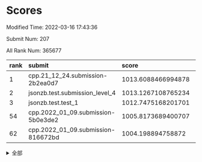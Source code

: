 # Scores

Modified Time: 2022-03-16 17:43:36

Submit Num: 207

All Rank Num: 365677

| rank |               submit               |       score        |       sigma        | pk_num |
| :--- | :--------------------------------- | :----------------- | :----------------- | :----- |
| 1    | cpp.21_12_24.submission-2b2ea0d7   | 1013.6088466994878 | 0.7929512070855009 | 7061   |
| 2    | jsonzb.test.submission_level_4     | 1013.1267108765234 | 0.7830887609018997 | 7066   |
| 3    | jsonzb.test.test_1                 | 1012.7475168201701 | 0.8104193150113782 | 7063   |
| 54   | cpp.2022_01_09.submission-5b0e3de2 | 1005.8173689400707 | 0.742431223165531  | 7062   |
| 62   | cpp.2022_01_09.submission-816672bd | 1004.198894758872  | 0.7180387369307295 | 7064   |


<details>
<summary>全部</summary>

| rank |                 submit                 |       score        |       sigma        | pk_num |
| :--- | :------------------------------------- | :----------------- | :----------------- | :----- |
| 1    | cpp.21_12_24.submission-2b2ea0d7       | 1013.6088466994878 | 0.7929512070855009 | 7061   |
| 2    | jsonzb.test.submission_level_4         | 1013.1267108765234 | 0.7830887609018997 | 7066   |
| 3    | jsonzb.test.test_1                     | 1012.7475168201701 | 0.8104193150113782 | 7063   |
| 4    | gobigger.level_3.submission_level_3_12 | 1012.0721763909813 | 0.7821447109622949 | 7061   |
| 5    | gobigger.level_3.submission_level_3_20 | 1011.6203194711971 | 0.7695930053544141 | 7068   |
| 6    | gobigger.level_3.submission_level_3_9  | 1011.5014414376272 | 0.7879366894724988 | 7069   |
| 7    | gobigger.level_3.submission_level_3_42 | 1011.4107030115057 | 0.760078894394466  | 7069   |
| 8    | gobigger.level_3.submission_level_3_47 | 1011.282129033489  | 0.7995506406497862 | 7069   |
| 9    | gobigger.level_3.submission_level_3_24 | 1011.2215762532945 | 0.762024171501802  | 7065   |
| 10   | gobigger.level_3.submission_level_3_6  | 1011.1090574865098 | 0.7866334793517695 | 7065   |
| 11   | gobigger.level_3.submission_level_3_26 | 1011.0772416988358 | 0.7700878037429351 | 7069   |
| 12   | gobigger.level_3.submission_level_3_39 | 1011.0284588500084 | 0.7571267763060232 | 7071   |
| 13   | gobigger.level_3.submission_level_3_10 | 1010.9057664938655 | 0.7959876492121828 | 7069   |
| 14   | gobigger.level_3.submission_level_3_19 | 1010.8968090270436 | 0.7752058358050582 | 7069   |
| 15   | gobigger.level_3.submission_level_3_44 | 1010.7202478932691 | 0.7568635662796293 | 7072   |
| 16   | gobigger.level_3.submission_level_3_35 | 1010.716599635513  | 0.7717915897048346 | 7063   |
| 17   | gobigger.level_3.submission_level_3_3  | 1010.7070218085181 | 0.7721031068419022 | 7062   |
| 18   | gobigger.level_3.submission_level_3_5  | 1010.6196045214049 | 0.7695724739715336 | 7060   |
| 19   | gobigger.level_3.submission_level_3_4  | 1010.5321974999426 | 0.7505796805875687 | 7069   |
| 20   | gobigger.level_3.submission_level_3_23 | 1010.3811286517146 | 0.73813311812031   | 7068   |
| 21   | gobigger.level_3.submission_level_3_31 | 1010.3450666899714 | 0.7610848351388203 | 7070   |
| 22   | gobigger.level_3.submission_level_3_25 | 1010.3384897429992 | 0.762579808346784  | 7064   |
| 23   | gobigger.level_3.submission_level_3_33 | 1010.3047719098795 | 0.7629548617699748 | 7071   |
| 24   | gobigger.level_3.submission_level_3_28 | 1010.2553125654733 | 0.7453925695741448 | 7073   |
| 25   | gobigger.level_3.submission_level_3_16 | 1010.2502909120958 | 0.775086081610392  | 7066   |
| 26   | gobigger.level_3.submission_level_3_27 | 1010.1821314937839 | 0.7481410549507909 | 7063   |
| 27   | gobigger.level_3.submission_level_3_17 | 1010.150613699492  | 0.7617753509502663 | 7065   |
| 28   | gobigger.level_3.submission_level_3_48 | 1010.0790077578124 | 0.7780614887353974 | 7065   |
| 29   | gobigger.level_3.submission_level_3_45 | 1010.051697875884  | 0.7464207467329598 | 7066   |
| 30   | gobigger.level_3.submission_level_3_7  | 1010.0013701468941 | 0.7690316353304999 | 7069   |
| 31   | gobigger.level_3.submission_level_3_8  | 1009.9666134608896 | 0.7369496617953151 | 7069   |
| 32   | gobigger.level_3.submission_level_3_37 | 1009.9537365949329 | 0.7461491030227126 | 7064   |
| 33   | gobigger.level_3.submission_level_3_11 | 1009.9514629377497 | 0.7601834794723692 | 7068   |
| 34   | gobigger.level_3.submission_level_3_29 | 1009.9237945109753 | 0.7688156633820791 | 7062   |
| 35   | gobigger.level_3.submission_level_3_15 | 1009.7048760905031 | 0.768147119475426  | 7068   |
| 36   | gobigger.level_3.submission_level_3_22 | 1009.6988270429432 | 0.7486564141384141 | 7060   |
| 37   | gobigger.level_3.submission_level_3_36 | 1009.6684369640329 | 0.7648679645481566 | 7067   |
| 38   | gobigger.level_3.submission_level_3_38 | 1009.666883015173  | 0.7625143674941883 | 7068   |
| 39   | gobigger.level_3.submission_level_3_13 | 1009.6375573066141 | 0.7603859815162186 | 7070   |
| 40   | gobigger.level_3.submission_level_3_21 | 1009.6136315056792 | 0.746105588317645  | 7067   |
| 41   | gobigger.level_3.submission_level_3_2  | 1009.5676042205062 | 0.7424864305605559 | 7069   |
| 42   | gobigger.level_3.submission_level_3_14 | 1009.5639377070949 | 0.746535566740289  | 7066   |
| 43   | gobigger.level_3.submission_level_3_34 | 1009.4786885255647 | 0.7417875865836022 | 7067   |
| 44   | gobigger.level_3.submission_level_3_18 | 1009.3879081849617 | 0.7511308448965969 | 7067   |
| 45   | gobigger.level_3.submission_level_3_46 | 1009.3770528162031 | 0.7346957751011588 | 7069   |
| 46   | gobigger.level_3.submission_level_3_1  | 1009.3382765233779 | 0.7487909987656691 | 7068   |
| 47   | gobigger.level_3.submission_level_3_30 | 1009.2143263774757 | 0.7669507727341686 | 7070   |
| 48   | gobigger.level_3.submission_level_3_41 | 1009.1293242949323 | 0.748148552231989  | 7070   |
| 49   | gobigger.level_3.submission_level_3_32 | 1008.7343918970306 | 0.74469432626087   | 7064   |
| 50   | gobigger.level_3.submission_level_3_49 | 1008.6989179550792 | 0.7388038983252133 | 7063   |
| 51   | gobigger.level_3.submission_level_3_40 | 1008.4655667733459 | 0.7419618970980326 | 7064   |
| 52   | gobigger.level_3.submission_level_3_0  | 1008.3212482787882 | 0.73670172287045   | 7065   |
| 53   | gobigger.level_3.submission_level_3_43 | 1007.9674612014356 | 0.7424215571635135 | 7067   |
| 54   | cpp.2022_01_09.submission-5b0e3de2     | 1005.8173689400707 | 0.742431223165531  | 7062   |
| 55   | gobigger.level_1.submission_level_1_42 | 1004.9413199738917 | 0.7140887235238753 | 7068   |
| 56   | gobigger.level_1.submission_level_1_24 | 1004.7954800955544 | 0.7243525439795269 | 7072   |
| 57   | gobigger.level_1.submission_level_1_28 | 1004.7515609519589 | 0.7254861601835199 | 7067   |
| 58   | gobigger.level_1.submission_level_1_12 | 1004.5027400017773 | 0.7191689014496118 | 7070   |
| 59   | gobigger.level_1.submission_level_1_18 | 1004.4236844958916 | 0.7227793850056018 | 7071   |
| 60   | gobigger.level_1.submission_level_1_1  | 1004.356483583287  | 0.7171473128591157 | 7062   |
| 61   | gobigger.level_1.submission_level_1_8  | 1004.3356359432838 | 0.7262852021847134 | 7066   |
| 62   | cpp.2022_01_09.submission-816672bd     | 1004.198894758872  | 0.7180387369307295 | 7064   |
| 63   | gobigger.level_1.submission_level_1_6  | 1004.0616250223087 | 0.7134629128421497 | 7064   |
| 64   | gobigger.level_1.submission_level_1_29 | 1004.0223933795168 | 0.7259108771881183 | 7063   |
| 65   | gobigger.level_1.submission_level_1_23 | 1004.0155680914249 | 0.7210098271709908 | 7060   |
| 66   | gobigger.level_1.submission_level_1_47 | 1003.9231204926583 | 0.7241962341581656 | 7069   |
| 67   | gobigger.level_1.submission_level_1_38 | 1003.9178990416091 | 0.7278281964000595 | 7064   |
| 68   | gobigger.level_1.submission_level_1_43 | 1003.9080300918307 | 0.7187103313286104 | 7064   |
| 69   | gobigger.level_1.submission_level_1_39 | 1003.8906161752508 | 0.7142031963772998 | 7065   |
| 70   | gobigger.level_1.submission_level_1_5  | 1003.8816158497124 | 0.7216222281015188 | 7063   |
| 71   | gobigger.level_1.submission_level_1_10 | 1003.8447938240237 | 0.728153779764455  | 7064   |
| 72   | gobigger.level_1.submission_level_1_19 | 1003.8113751450313 | 0.7363254853960018 | 7068   |
| 73   | gobigger.level_1.submission_level_1_46 | 1003.8074907366882 | 0.7271820590914159 | 7068   |
| 74   | gobigger.level_1.submission_level_1_14 | 1003.799795447328  | 0.7187667683997625 | 7069   |
| 75   | gobigger.level_1.submission_level_1_11 | 1003.7340104331189 | 0.7240246297062609 | 7065   |
| 76   | gobigger.level_1.submission_level_1_3  | 1003.7247906952782 | 0.7283657761431803 | 7070   |
| 77   | gobigger.level_1.submission_level_1_45 | 1003.6313906650698 | 0.7071817159518695 | 7066   |
| 78   | gobigger.level_1.submission_level_1_44 | 1003.618075531041  | 0.7246568747446348 | 7073   |
| 79   | gobigger.level_1.submission_level_1_21 | 1003.6101150605219 | 0.720929802835616  | 7064   |
| 80   | gobigger.level_1.submission_level_1_37 | 1003.5777029004842 | 0.7118746935804658 | 7067   |
| 81   | gobigger.level_1.submission_level_1_34 | 1003.5112550594491 | 0.712190325385247  | 7072   |
| 82   | gobigger.level_1.submission_level_1_41 | 1003.4740275091101 | 0.71270139178872   | 7067   |
| 83   | gobigger.level_1.submission_level_1_49 | 1003.431540677049  | 0.7224880843629767 | 7061   |
| 84   | gobigger.level_1.submission_level_1_27 | 1003.4264366016733 | 0.724046256521489  | 7063   |
| 85   | gobigger.level_1.submission_level_1_16 | 1003.3447440811773 | 0.7171099361396984 | 7066   |
| 86   | gobigger.level_1.submission_level_1_48 | 1003.2714320259347 | 0.7175182792236694 | 7072   |
| 87   | gobigger.level_1.submission_level_1_31 | 1003.2687149864014 | 0.7276535422003407 | 7062   |
| 88   | gobigger.level_1.submission_level_1_7  | 1003.2602850128177 | 0.7150438428823642 | 7061   |
| 89   | gobigger.level_1.submission_level_1_2  | 1003.2443222291075 | 0.7252039354302866 | 7062   |
| 90   | gobigger.level_1.submission_level_1_22 | 1003.0971038479806 | 0.7143243812535336 | 7067   |
| 91   | gobigger.level_1.submission_level_1_36 | 1003.0970259726009 | 0.7230840882859166 | 7071   |
| 92   | gobigger.level_1.submission_level_1_15 | 1003.0291220946468 | 0.7191090613232289 | 7065   |
| 93   | gobigger.level_1.submission_level_1_26 | 1002.8862413250373 | 0.7170309842787854 | 7066   |
| 94   | gobigger.level_1.submission_level_1_40 | 1002.8487349778972 | 0.7135264734712368 | 7062   |
| 95   | gobigger.level_1.submission_level_1_13 | 1002.7091917862556 | 0.7145615429655362 | 7061   |
| 96   | gobigger.level_1.submission_level_1_35 | 1002.6100238311403 | 0.714551413505379  | 7066   |
| 97   | gobigger.level_1.submission_level_1_32 | 1002.5979935576496 | 0.7186136014688717 | 7069   |
| 98   | gobigger.level_1.submission_level_1_9  | 1002.4059089368242 | 0.7122587114731082 | 7067   |
| 99   | gobigger.level_1.submission_level_1_17 | 1002.3137376246433 | 0.7163196399731373 | 7071   |
| 100  | gobigger.level_1.submission_level_1_30 | 1002.243461112829  | 0.7143470972079435 | 7069   |
| 101  | gobigger.level_1.submission_level_1_25 | 1002.17987403002   | 0.7296053028714069 | 7065   |
| 102  | gobigger.level_1.submission_level_1_4  | 1002.1241438871265 | 0.7035123569113766 | 7060   |
| 103  | gobigger.level_1.submission_level_1_20 | 1001.9632690846652 | 0.7147244410137179 | 7066   |
| 104  | gobigger.level_1.submission_level_1_0  | 1001.8978292985765 | 0.7060555550915772 | 7070   |
| 105  | gobigger.level_1.submission_level_1_33 | 1001.5304508521918 | 0.7236578337363031 | 7065   |
| 106  | gobigger.random.submission_random_48   | 997.2368896419248  | 0.7161835835163186 | 7067   |
| 107  | gobigger.random.submission_random_45   | 997.2203484795702  | 0.7223100769369312 | 7064   |
| 108  | gobigger.random.submission_random_22   | 997.1896874579237  | 0.6929606188143674 | 7070   |
| 109  | gobigger.random.submission_random_8    | 996.9773928898612  | 0.7140201232030435 | 7063   |
| 110  | gobigger.random.submission_random_28   | 996.9103202837223  | 0.7100509812096109 | 7062   |
| 111  | gobigger.random.submission_random_36   | 996.8820550672069  | 0.7153696557877666 | 7065   |
| 112  | gobigger.random.submission_random_17   | 996.7602956024767  | 0.7050501076699554 | 7061   |
| 113  | gobigger.random.submission_random_14   | 996.6655540904625  | 0.7037149496676154 | 7067   |
| 114  | gobigger.random.submission_random_47   | 996.6326524164157  | 0.6990547628177038 | 7067   |
| 115  | gobigger.random.submission_random_19   | 996.5642284493492  | 0.708728020808243  | 7071   |
| 116  | gobigger.random.submission_random_10   | 996.5482823705645  | 0.7130637791434651 | 7069   |
| 117  | gobigger.random.submission_random_37   | 996.50690629564    | 0.706196657659648  | 7063   |
| 118  | gobigger.random.submission_random_24   | 996.4622402701459  | 0.7274186487916299 | 7064   |
| 119  | gobigger.random.submission_random_34   | 996.371237570097   | 0.7089122197523731 | 7060   |
| 120  | gobigger.random.submission_random_49   | 996.318766814464   | 0.7148181834339578 | 7067   |
| 121  | gobigger.random.submission_random_30   | 996.2948474460486  | 0.7080217834004887 | 7066   |
| 122  | gobigger.random.submission_random_41   | 996.2944012600589  | 0.7197967523880194 | 7070   |
| 123  | gobigger.random.submission_random_21   | 996.2817436541976  | 0.7184448330726337 | 7067   |
| 124  | gobigger.random.submission_random_20   | 996.179479740002   | 0.7144019235535186 | 7059   |
| 125  | gobigger.random.submission_random_31   | 996.1506556716017  | 0.7095272259131147 | 7068   |
| 126  | gobigger.random.submission_random_43   | 996.1298228317092  | 0.724751813988618  | 7063   |
| 127  | gobigger.random.submission_random_18   | 996.0206081286858  | 0.7095568953415056 | 7068   |
| 128  | gobigger.random.submission_random_25   | 995.9465736702119  | 0.7091659649004936 | 7068   |
| 129  | gobigger.random.submission_random_35   | 995.8961850862431  | 0.7077738274898804 | 7062   |
| 130  | gobigger.random.submission_random_6    | 995.7933705953074  | 0.7178748844206758 | 7070   |
| 131  | gobigger.random.submission_random_42   | 995.720706903524   | 0.7107984390198221 | 7066   |
| 132  | gobigger.random.submission_random_38   | 995.6254908204941  | 0.7393656317706441 | 7067   |
| 133  | gobigger.random.submission_random_44   | 995.6232021503071  | 0.7127476090502257 | 7070   |
| 134  | gobigger.random.submission_random_33   | 995.6189250126865  | 0.7151929950920967 | 7065   |
| 135  | gobigger.random.submission_random_4    | 995.6182612712746  | 0.7136768906725385 | 7068   |
| 136  | gobigger.random.submission_random_16   | 995.6169079125543  | 0.7079935116738354 | 7070   |
| 137  | gobigger.random.submission_random_12   | 995.6042717733405  | 0.7286632305506182 | 7062   |
| 138  | gobigger.random.submission_random_26   | 995.6042701345565  | 0.7081416753134181 | 7068   |
| 139  | gobigger.random.submission_random_13   | 995.5910951068976  | 0.713067161932482  | 7063   |
| 140  | gobigger.random.submission_random_46   | 995.5720061954734  | 0.7042668894665479 | 7066   |
| 141  | gobigger.random.submission_random_32   | 995.4835717835927  | 0.7314297335422446 | 7062   |
| 142  | gobigger.random.submission_random_27   | 995.4244872422375  | 0.7012672967562357 | 7067   |
| 143  | gobigger.random.submission_random_23   | 995.4189700765452  | 0.7168653634208769 | 7065   |
| 144  | gobigger.random.submission_random_40   | 995.4182459122958  | 0.7142554799158116 | 7067   |
| 145  | gobigger.random.submission_random_0    | 995.3462432693814  | 0.7188639485393861 | 7065   |
| 146  | gobigger.random.submission_random_29   | 995.3391284071258  | 0.7219731643852735 | 7063   |
| 147  | gobigger.random.submission_random_39   | 995.2385750326567  | 0.7028197497499055 | 7069   |
| 148  | gobigger.random.submission_random_2    | 995.2248228149031  | 0.7058558859532101 | 7072   |
| 149  | gobigger.random.submission_random_15   | 995.1581678984334  | 0.726391824553886  | 7069   |
| 150  | gobigger.random.submission_random_3    | 995.1365332358464  | 0.706637271309308  | 7065   |
| 151  | gobigger.random.submission_random_11   | 994.8368552781245  | 0.708523342372661  | 7064   |
| 152  | gobigger.random.submission_random_5    | 994.7467900364461  | 0.7167141632807676 | 7064   |
| 153  | gobigger.random.submission_random_1    | 994.4928672519042  | 0.7156403884803156 | 7067   |
| 154  | gobigger.level_2.submission_level_2_35 | 994.2669225525563  | 0.7408408778217151 | 7064   |
| 155  | gobigger.level_2.submission_level_2_40 | 994.0062850738834  | 0.7280663001617202 | 7065   |
| 156  | gobigger.random.submission_random_7    | 994.0007256365242  | 0.7326754133188856 | 7060   |
| 157  | gobigger.random.submission_random_9    | 993.7025571719754  | 0.729453135163775  | 7075   |
| 158  | gobigger.level_2.submission_level_2_14 | 993.3518146315262  | 0.7383227113267206 | 7069   |
| 159  | gobigger.level_2.submission_level_2_29 | 993.3224152043193  | 0.7321290995769986 | 7068   |
| 160  | gobigger.level_2.submission_level_2_9  | 993.3125131634768  | 0.7357939302822238 | 7064   |
| 161  | gobigger.level_2.submission_level_2_30 | 993.2132808167007  | 0.7495100053714362 | 7070   |
| 162  | gobigger.level_2.submission_level_2_20 | 993.1655462550709  | 0.7317453090390384 | 7068   |
| 163  | gobigger.level_2.submission_level_2_33 | 993.105736202479   | 0.7461595791647633 | 7069   |
| 164  | gobigger.level_2.submission_level_2_12 | 993.0753364269207  | 0.7543752047792315 | 7067   |
| 165  | gobigger.level_2.submission_level_2_24 | 993.0455235267292  | 0.7398268245131908 | 7065   |
| 166  | gobigger.level_2.submission_level_2_49 | 992.9521651057357  | 0.7441193164604962 | 7065   |
| 167  | gobigger.level_2.submission_level_2_48 | 992.9049112947222  | 0.7479548780149836 | 7067   |
| 168  | gobigger.level_2.submission_level_2_19 | 992.8840416390522  | 0.7403192797198161 | 7071   |
| 169  | gobigger.level_2.submission_level_2_3  | 992.7001988509264  | 0.7490905038319964 | 7071   |
| 170  | gobigger.level_2.submission_level_2_44 | 992.5889794537837  | 0.7352439737791295 | 7065   |
| 171  | gobigger.level_2.submission_level_2_45 | 992.5645334817576  | 0.7345336255419013 | 7065   |
| 172  | gobigger.level_2.submission_level_2_6  | 992.5442771457175  | 0.7393065049428448 | 7064   |
| 173  | gobigger.level_2.submission_level_2_11 | 992.5418626139041  | 0.7406045927818764 | 7062   |
| 174  | gobigger.level_2.submission_level_2_41 | 992.522951536218   | 0.7423256729637738 | 7064   |
| 175  | gobigger.level_2.submission_level_2_13 | 992.3469112818174  | 0.7355374936960414 | 7062   |
| 176  | gobigger.level_2.submission_level_2_4  | 992.2852084170753  | 0.7437407360119311 | 7064   |
| 177  | gobigger.level_2.submission_level_2_37 | 992.2490291253985  | 0.7503748222378642 | 7069   |
| 178  | gobigger.level_2.submission_level_2_36 | 992.0705825421076  | 0.7412903497529898 | 7066   |
| 179  | gobigger.level_2.submission_level_2_16 | 991.9445786232782  | 0.7520154949950368 | 7069   |
| 180  | gobigger.level_2.submission_level_2_7  | 991.9138082987201  | 0.7628288588049975 | 7069   |
| 181  | gobigger.level_2.submission_level_2_31 | 991.8250361740894  | 0.7450509949197653 | 7067   |
| 182  | gobigger.level_2.submission_level_2_25 | 991.7950765093166  | 0.7461316791683886 | 7062   |
| 183  | gobigger.level_2.submission_level_2_23 | 991.7776109586706  | 0.7426341976073728 | 7066   |
| 184  | gobigger.level_2.submission_level_2_10 | 991.7760419426079  | 0.7486891693635094 | 7074   |
| 185  | gobigger.level_2.submission_level_2_32 | 991.6561279316077  | 0.7541989968710244 | 7068   |
| 186  | gobigger.level_2.submission_level_2_38 | 991.5414385400071  | 0.7517777177030329 | 7067   |
| 187  | gobigger.level_2.submission_level_2_5  | 991.5373946152653  | 0.7540462412444177 | 7064   |
| 188  | gobigger.level_2.submission_level_2_17 | 991.5097236715924  | 0.7381462281607427 | 7061   |
| 189  | gobigger.level_2.submission_level_2_8  | 991.4707168197207  | 0.7469836542290009 | 7062   |
| 190  | gobigger.level_2.submission_level_2_21 | 991.4668000067288  | 0.743912972004413  | 7063   |
| 191  | gobigger.level_2.submission_level_2_39 | 991.3755031011191  | 0.7639440359728784 | 7063   |
| 192  | gobigger.level_2.submission_level_2_27 | 991.3709713572925  | 0.7347104725143518 | 7066   |
| 193  | gobigger.level_2.submission_level_2_15 | 991.2942356154082  | 0.7485877473153405 | 7064   |
| 194  | gobigger.level_2.submission_level_2_2  | 991.2325280365569  | 0.7503165810977924 | 7063   |
| 195  | gobigger.level_2.submission_level_2_26 | 991.2218280974789  | 0.7685902326670622 | 7066   |
| 196  | gobigger.level_2.submission_level_2_0  | 991.0706827580009  | 0.7533433520396474 | 7063   |
| 197  | gobigger.level_2.submission_level_2_18 | 990.9953783595313  | 0.7414062080989727 | 7068   |
| 198  | gobigger.level_2.submission_level_2_22 | 990.9952688601389  | 0.7480828089220396 | 7065   |
| 199  | gobigger.level_2.submission_level_2_43 | 990.9861349569152  | 0.7549929154572368 | 7074   |
| 200  | gobigger.level_2.submission_level_2_42 | 990.853776530405   | 0.7370025363878161 | 7072   |
| 201  | gobigger.level_2.submission_level_2_46 | 990.7868056442622  | 0.7569237300834946 | 7065   |
| 202  | gobigger.level_2.submission_level_2_47 | 990.6881816248783  | 0.7512989426608031 | 7069   |
| 203  | gobigger.level_2.submission_level_2_1  | 990.1639291135381  | 0.7563133778733944 | 7070   |
| 204  | gobigger.level_2.submission_level_2_34 | 989.99107705625    | 0.7714170655784529 | 7065   |
| 205  | gobigger.level_2.submission_level_2_28 | 989.3622902194162  | 0.7729601816126723 | 7066   |
| 206  | gobigger.none.submission_none_0        | 978.2852803015041  | 1.214475671185107  | 7069   |
| 207  | gobigger.none.submission_none_1        | 973.8305309670094  | 1.7383136192036264 | 7061   |

</details>